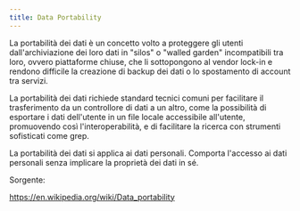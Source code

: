 ```yaml
---
title: Data Portability
---
```


La portabilità dei dati è un concetto volto a proteggere gli utenti dall'archiviazione dei loro dati in "silos" o "walled garden" incompatibili tra loro, ovvero piattaforme chiuse, che li sottopongono al vendor lock-in e rendono difficile la creazione di backup dei dati o lo spostamento di account tra servizi.

La portabilità dei dati richiede standard tecnici comuni per facilitare il trasferimento da un controllore di dati a un altro, come la possibilità di esportare i dati dell'utente in un file locale accessibile all'utente, promuovendo così l'interoperabilità, e di facilitare la ricerca con strumenti sofisticati come grep.

La portabilità dei dati si applica ai dati personali. Comporta l'accesso ai dati personali senza implicare la proprietà dei dati in sé.

Sorgente:

https://en.wikipedia.org/wiki/Data_portability
